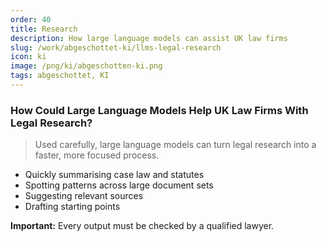 ```yaml
---
order: 40
title: Research
description: How large language models can assist UK law firms
slug: /work/abgeschottet-ki/llms-legal-research
icon: ki
image: /png/ki/abgeschotten-ki.png
tags: abgeschottet, KI
---
```


### How Could Large Language Models Help UK Law Firms With Legal Research?

> Used carefully, large language models can turn legal research into a faster, more focused process.

- Quickly summarising case law and statutes
- Spotting patterns across large document sets
- Suggesting relevant sources
- Drafting starting points

**Important:** Every output must be checked by a qualified lawyer.
